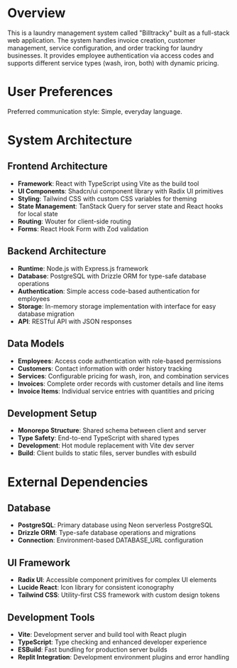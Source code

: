 # Overview

This is a laundry management system called "Billtracky" built as a full-stack web application. The system handles invoice creation, customer management, service configuration, and order tracking for laundry businesses. It provides employee authentication via access codes and supports different service types (wash, iron, both) with dynamic pricing.

# User Preferences

Preferred communication style: Simple, everyday language.

# System Architecture

## Frontend Architecture
- **Framework**: React with TypeScript using Vite as the build tool
- **UI Components**: Shadcn/ui component library with Radix UI primitives
- **Styling**: Tailwind CSS with custom CSS variables for theming
- **State Management**: TanStack Query for server state and React hooks for local state
- **Routing**: Wouter for client-side routing
- **Forms**: React Hook Form with Zod validation

## Backend Architecture
- **Runtime**: Node.js with Express.js framework
- **Database**: PostgreSQL with Drizzle ORM for type-safe database operations
- **Authentication**: Simple access code-based authentication for employees
- **Storage**: In-memory storage implementation with interface for easy database migration
- **API**: RESTful API with JSON responses

## Data Models
- **Employees**: Access code authentication with role-based permissions
- **Customers**: Contact information with order history tracking
- **Services**: Configurable pricing for wash, iron, and combination services
- **Invoices**: Complete order records with customer details and line items
- **Invoice Items**: Individual service entries with quantities and pricing

## Development Setup
- **Monorepo Structure**: Shared schema between client and server
- **Type Safety**: End-to-end TypeScript with shared types
- **Development**: Hot module replacement with Vite dev server
- **Build**: Client builds to static files, server bundles with esbuild

# External Dependencies

## Database
- **PostgreSQL**: Primary database using Neon serverless PostgreSQL
- **Drizzle ORM**: Type-safe database operations and migrations
- **Connection**: Environment-based DATABASE_URL configuration

## UI Framework
- **Radix UI**: Accessible component primitives for complex UI elements
- **Lucide React**: Icon library for consistent iconography
- **Tailwind CSS**: Utility-first CSS framework with custom design tokens

## Development Tools
- **Vite**: Development server and build tool with React plugin
- **TypeScript**: Type checking and enhanced developer experience
- **ESBuild**: Fast bundling for production server builds
- **Replit Integration**: Development environment plugins and error handling